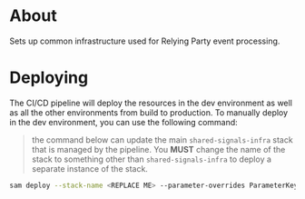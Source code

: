 # About

Sets up common infrastructure used for Relying Party event processing.

# Deploying

The CI/CD pipeline will deploy the resources in the dev environment as well as all the other environments from build to production. To manually deploy in the dev environment, you can use the following command:

> the command below can update the main `shared-signals-infra` stack that is managed by the pipeline. You **MUST** change the name of the stack to something other than `shared-signals-infra` to deploy a separate instance of the stack.

```bash
sam deploy --stack-name <REPLACE ME> --parameter-overrides ParameterKey=Environment,ParameterValue=dev --resolve-s3 --capabilities CAPABILITY_NAMED_IAM --template-file "rp-events/template.yaml"
```
